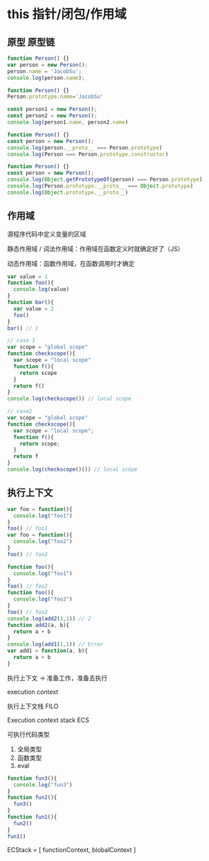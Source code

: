 # this 指针/闭包/作用域

## 原型 原型链

```js
function Person() {}
var person = new Person();
person.name = 'JacobSu';
console.log(person.name);

function Person() {}
Person.prototype.name='JacobSu'

const person1 = new Person();
const person2 = new Person();
console.log(person1.name, person2.name)

function Person() {}
const person = new Person();
console.log(person.__proto__ === Person.prototype)
console.log(Person === Person.prototype.constructor)

function Person() {}
const person = new Person();
console.log(Object.getPrototypeOf(person) === Person.prototype)
console.log(Person.prototype.__proto__ === Object.prototype)
console.log(Object.prototype.__proto__)
```

## 作用域

源程序代码中定义变量的区域

静态作用域 / 词法作用域：作用域在函数定义时就确定好了（JS）

动态作用域：函数作用域，在函数调用时才确定

```js
var value = 1
function foo(){
  console.log(value)
}
function bar(){
  var value = 2
  foo()
}
bar() // 1

// case 1
var scope = "global scope"
function checkscope(){
  var scope = "local scope"
  function f(){
    return scope
  }
  return f()
}
console.log(checkscope()) // local scope

// case2
var scope = "global scope"
function checkscope(){
  var scope = "local scope";
  function f(){
    return scope;
  }
  return f
}
console.log(checkscope()()) // local scope
```

## 执行上下文
```js
var foo = function(){
  console.log("foo1")
}
foo() // foo1
var foo = function(){
  console.log("foo2")
}
foo() // foo2

function foo(){
  console.log("foo1")
}
foo() // foo2
function foo(){
  console.log("foo2")
}
foo() // foo2
console.log(add2(1,1)) // 2
function add2(a, b){
  return a + b
}
console.log(add1(1,1)) // Error
var add1 = function(a, b){
  return a + b
}
```

执行上下文 -> 准备工作，准备去执行

execution context

执行上下文栈 FILO

Execution context stack ECS

可执行代码类型

1. 全局类型
2. 函数类型
3. eval

```js
function fun3(){
  console.log("fun3")
}
function fun2(){
  fun3()
}
function fun1(){
  fun2()
}
fun1()
```
ECStack = [
  functionContext,
  blobalContext
]